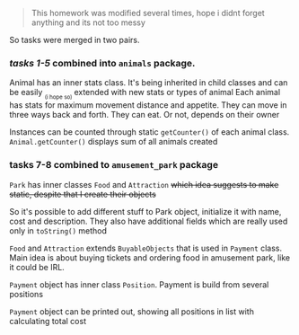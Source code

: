 

>This homework was modified several times, hope i didnt forget anything and its not too messy

So tasks were merged in two pairs.
### *tasks 1-5* combined into `animals` package.
Animal has an inner stats class. 
It's being inherited in child classes and can be easily <sub> <sub>(i hope so)</sub> </sub> extended with new stats or types of animal
Each animal has stats for maximum movement distance and appetite. They can move in three ways back and forth. They can eat. Or not, depends on their owner

Instances can be counted through static `getCounter()` of each animal class. `Animal.getCounter()` displays sum of all animals created

### **tasks 7-8** combined to `amusement_park` package
`Park` has inner classes `Food` and `Attraction` 
~~which idea suggests to make static, despite that I create their objects~~

So it's possible to add different stuff to Park object, initialize it with name, cost and description. 
They also have additional fields which are really used only in `toString()` method

`Food` and `Attraction` extends `BuyableObjects` that is used in `Payment` class. 
Main idea is about buying tickets and ordering food in amusement park, like it could be IRL. 

`Payment` object has inner class `Position`. Payment is build from several positions

`Payment` object can be printed out, showing all positions in list with calculating total cost